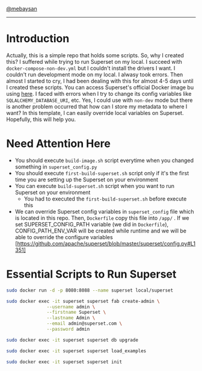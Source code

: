 [@mebaysan](https://github.com/mebaysan/)

---

# Introduction

Actually, this is a simple repo that holds some scripts. So, why I created this? I suffered while trying to run Superset on my local. I succeed with `docker-compose-non-dev.yml` but I couldn't install the drivers I want. I couldn't run development mode on my local. I alwasy took errors. Then almost I started to cry, I had been dealing with this for almost 4-5 days until I created these scripts. You can access Superset's official Docker image bu using [here](https://hub.docker.com/r/apache/superset). I faced with errors when I try to change its config variables like `SQLALCHEMY_DATABASE_URI`, etc. Yes, I could use with `non-dev` mode but there is another problem occurred that how can I store my metadata to where I want? In this template, I can easily override local variables on Superset. Hopefully, this will help you.

# Need Attention Here

- You should execute `build-image.sh` script everytime when you changed something in `superset_config.py`
- You should execute `first-build-superset.sh` script only if it's the first time you are setting up the Superset on your environment
- You can execute `build-superset.sh` script when you want to run Superset on your environment
  - You had to executed the `first-build-superset.sh` before execute this
- We can override Superset config variables in `superset_config` file which is located in this repo. Then, `Dockerfile` copy this file into `/app/` . If we set SUPERSET_CONFIG_PATH variable (we did in `Dockerfile`), CONFIG_PATH_ENV_VAR will be created while runtime and we will be able to override the configure variables [https://github.com/apache/superset/blob/master/superset/config.py#L1351]

# Essential Scripts to Run Superset

```bash
sudo docker run -d -p 8080:8088 --name superset local/superset
```

 
```bash
sudo docker exec -it superset superset fab create-admin \
               --username admin \
               --firstname Superset \
               --lastname Admin \
               --email admin@superset.com \
               --password admin
```

```bash
sudo docker exec -it superset superset db upgrade
```


```bash
sudo docker exec -it superset superset load_examples
```


```bash
sudo docker exec -it superset superset init
```

